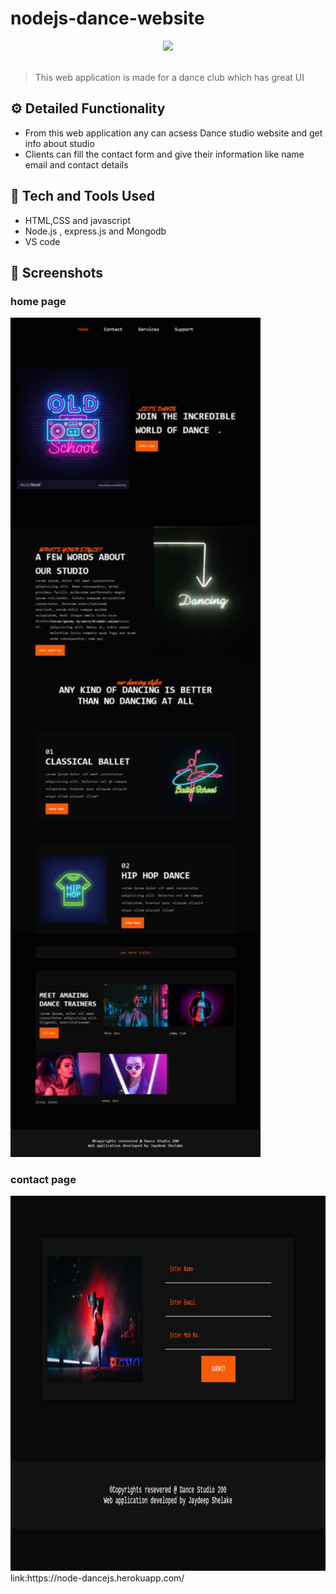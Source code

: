 # nodejs-dance-website
<div align="center">
  <img width="200px" src="https://img.icons8.com/dusk/2x/dancing.png"/>
</div>
<br>

> This web application is made for  a dance club which has great UI 


## ⚙️ Detailed Functionality
* From this web application any can acsess Dance studio website and get info about studio
* Clients can fill the contact form and give their information like name email and contact details
 
## 🚀 Tech and Tools Used

* HTML,CSS and javascript
* Node.js , express.js and Mongodb
* VS code


## 📸 Screenshots
### home page
<img src="node-dancejs.herokuapp.com_.png" width='400px' height="auto">

### contact page
<img src="node-dancejs.herokuapp.com_contact.png" width="800px" height="600px">
link:https://node-dancejs.herokuapp.com/
